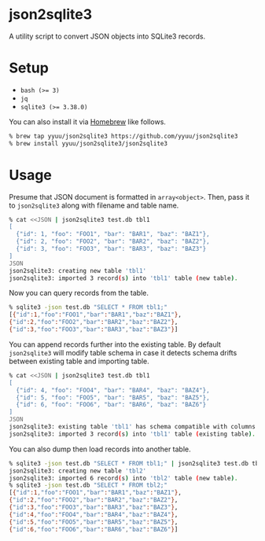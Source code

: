 # json2sqlite3

A utility script to convert JSON objects into SQLite3 records.

# Setup

* `bash (>= 3)`
* `jq`
* `sqlite3 (>= 3.38.0)`

You can also install it via [Homebrew](https://brew.sh/) like follows.

```sh
% brew tap yyuu/json2sqlite3 https://github.com/yyuu/json2sqlite3
% brew install yyuu/json2sqlite3/json2sqlite3
```

# Usage

Presume that JSON document is formatted in `array<object>`. Then, pass it to `json2sqlite3` along with filename and table name.

```sh
% cat <<JSON | json2sqlite3 test.db tbl1
[
  {"id": 1, "foo": "FOO1", "bar": "BAR1", "baz": "BAZ1"},
  {"id": 2, "foo": "FOO2", "bar": "BAR2", "baz": "BAZ2"},
  {"id": 3, "foo": "FOO3", "bar": "BAR3", "baz": "BAZ3"}
]
JSON
json2sqlite3: creating new table 'tbl1'
json2sqlite3: imported 3 record(s) into 'tbl1' table (new table).
```

Now you can query records from the table.

```sh
% sqlite3 -json test.db "SELECT * FROM tbl1;"
[{"id":1,"foo":"FOO1","bar":"BAR1","baz":"BAZ1"},
{"id":2,"foo":"FOO2","bar":"BAR2","baz":"BAZ2"},
{"id":3,"foo":"FOO3","bar":"BAR3","baz":"BAZ3"}]
```

You can append records further into the existing table.
By default `json2sqlite3` will modify table schema in case it detects schema drifts between existing table and importing table.

```sh
% cat <<JSON | json2sqlite3 test.db tbl1
[
  {"id": 4, "foo": "FOO4", "bar": "BAR4", "baz": "BAZ4"},
  {"id": 5, "foo": "FOO5", "bar": "BAR5", "baz": "BAZ5"},
  {"id": 6, "foo": "FOO6", "bar": "BAR6", "baz": "BAZ6"}
]
JSON
json2sqlite3: existing table 'tbl1' has schema compatible with columns detected in importing data.
json2sqlite3: imported 3 record(s) into 'tbl1' table (existing table).
```

You can also dump then load records into another table.

```sh
% sqlite3 -json test.db "SELECT * FROM tbl1;" | json2sqlite3 test.db tbl2
json2sqlite3: creating new table 'tbl2'
json2sqlite3: imported 6 record(s) into 'tbl2' table (new table).
% sqlite3 -json test.db "SELECT * FROM tbl2;"
[{"id":1,"foo":"FOO1","bar":"BAR1","baz":"BAZ1"},
{"id":2,"foo":"FOO2","bar":"BAR2","baz":"BAZ2"},
{"id":3,"foo":"FOO3","bar":"BAR3","baz":"BAZ3"},
{"id":4,"foo":"FOO4","bar":"BAR4","baz":"BAZ4"},
{"id":5,"foo":"FOO5","bar":"BAR5","baz":"BAZ5"},
{"id":6,"foo":"FOO6","bar":"BAR6","baz":"BAZ6"}]
```
